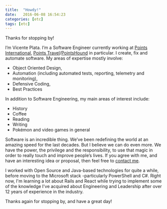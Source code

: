 ```yaml
---
title:  "Howdy!"
date:   2016-06-08 16:54:23
categories: [etc]
tags: [etc]
---
```

Thanks for stopping by!

I’m Vicente Plata. I’m a Software Engineer currently working at [Points International](https://www.points.com/), 
[Points Travel](https://company.points.com/solutions/points-travel/)/[PointsHound](https://pointshound.com/hotel/) 
in particular. I create, fix and automate software. My areas of expertise mostly involve:

  * Object Oriented Design,
  * Automation (including automated tests, reporting, telemetry and monitoring),
  * Defensive Coding,
  * Best Practices

In addition to Software Engineering, my main areas of interest include:

  * History
  * Coffee
  * Reading
  * Writing
  * Pokémon and video games in general

Software is an incredible thing. We’ve been redefining the world at an amazing speed for the last decades. But I 
believe we can do even more. We have the power, the privilege and the responsibility, to use that magic in order 
to really touch and improve people’s lives. If you agree with me, and have an interesting idea or proposal, then 
feel free to [contact me](https://m.me/vplata).

I worked with Open Source and Java-based technologies for quite a while, before moving to the Microsoft stack 
-particularly PowerShell and C#. Right now, I'm learning a lot about Rails and React while trying to implement 
some of the knowledge I've acquired about Engineering and Leadership after over 12 years of experience in the industry.

Thanks again for stopping by, and have a great day!
